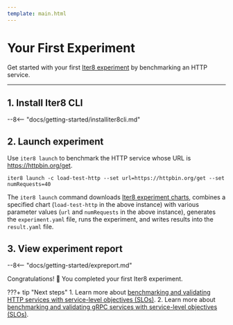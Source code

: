 ```yaml
---
template: main.html
---
```


# Your First Experiment

Get started with your first [Iter8 experiment](concepts.md) by benchmarking an HTTP service. 
    
***

## 1. Install Iter8 CLI
--8<-- "docs/getting-started/installiter8cli.md"

## 2. Launch experiment
Use `iter8 launch` to benchmark the HTTP service whose URL is https://httpbin.org/get.

```shell
iter8 launch -c load-test-http --set url=https://httpbin.org/get --set numRequests=40
```

The `iter8 launch` command downloads [Iter8 experiment charts](concepts.md#experiment-chart), combines a specified chart (`load-test-http` in the above instance) with various parameter values (`url` and `numRequests` in the above instance), generates the `experiment.yaml` file, runs the experiment, and writes results into the `result.yaml` file.

## 3. View experiment report
--8<-- "docs/getting-started/expreport.md"


Congratulations! :tada: You completed your first Iter8 experiment.

???+ tip "Next steps"
    1. Learn more about [benchmarking and validating HTTP services with service-level objectives (SLOs)](../tutorials/load-test-http/basicusage.md).
    2. Learn more about [benchmarking and validating gRPC services with service-level objectives (SLOs)](../tutorials/load-test-grpc/basicusage.md).
